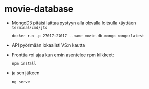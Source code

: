 # movie-database

- MongoDB pitäisi laittaa pystyyn alla olevalla loitsulla käyttäen `terminal/cmd/jts`

  `docker run -p 27017:27017 --name movie-db-mongo mongo:latest`


- API pyörimään lokaalisti VS:n kautta

- Fronttia voi ajaa kun ensin asentelee npm kilkkeet:

  `npm install`


- ja sen jälkeen

  `ng serve`
